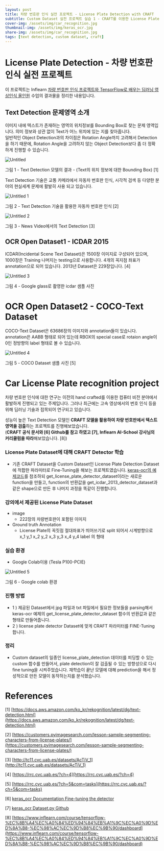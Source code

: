 ```yaml
---
layout: post
title: 차량 번호판 인식 실전 프로젝트 - License Plate Detection with CRAFT
subtitle: Custom Dataset 실전 프로젝트 실습 1 - CRAFT를 이용한 License Plate Detection 모델(Custom Dataset) 학습 (진행중)
cover-img: /assets/img/car_recognition.jpg
thumbnail-img: /assets/img/keras_ocr.jpg
share-img: /assets/img/car_recognition.jpg
tags: [text detection, custom dataset, craft]
---
```


# License Plate Detection - 차량 번호판 인식 실전 프로젝트

이 프로젝트는 Inflearn [차량 번호판 인식 프로젝트와 TensorFlow로 배우는 딥러닝 영상인식 올인원](https://www.inflearn.com/course/tensorflow-%EC%8B%A4%EC%A0%84%ED%94%84%EB%A1%9C%EC%A0%9D%ED%8A%B8-%EC%98%AC%EC%9D%B8%EC%9B%90/dashboard) 수업의 결과물을 정리한 내용입니다. 

## Text Detection 문제영역 소개
이미지 내에 텍스트가 존재하는 영역의 위치정보를 Bounding Box로 찾는 문제 영역입니다. 의미 정보와 상관 없이 Text가 어느 위치에 있는 지를 찾아줍니다.   
일반적인 Object Detection과의 차이점은 Rotation Angle까지 고려해서 Detection을 하기 때문에, Rotation Angle을 고려하지 않는 Object Detection보다 좀 더 정확하게 진행할 수 있습니다.

![Untitled](../assets/img/Untitled.png)

그림 1 - Text Detection 모델의 결과 - (Text의 위치 
정보에 대한 Bounding Box) [1]

Text Detection 기술은 교통 카메라에서 자동차 번호판 인식, 시각적 검색 등 다양한 분야의 현실세계 문제에 활발히 사용 되고 있습니다.

![Untitled 1](../assets/img/Untitled%201.png)  


그림 2 - Text Detection 기술을 활용한 자동차 번호판 인식 [2]

![Untitled 2](../assets/img/Untitled%202.png)

그림 3 - News Video에서의 Text Detection [3]

## OCR Open Dataset1 - ICDAR 2015

ICDAR(Incidental Scene Text Dataset)은 1500장 이미지로 구성되어 있으며, 1000장은 Training 나머지는 testing으로 사용합니다. 4개의 꼭지점 좌표가 annotation으로 되어 있습니다. 2013년 Dataset은 229장입니다. [4]

![Untitled 3](../assets/img/Untitled%203.png)

그림 4 - Google glass로 촬영한 icdar 샘플 사진


# OCR Open Dataset2 - COCO-Text Dataset

COCO-Text Dataset은 63686장의 이미지와 annotation들이 있습니다. annotation은 AABB 형태로 되어 있는데 RBOX의 special case로 rotaion angle이 0인 정방향의 label 형태로 볼 수 있습니다. 

![Untitled 4](../assets/img/Untitled%204.png)

그림 5 - COCO Dataset 샘플 사진 [5]

# Car License Plate recognition project 

차량 번호판 인식에 대한 연구는 이전의 hand crafted를 이용한 컴퓨터 비전 분야에서 활발하게 진행되고 있는 주제입니다. 그러나 최근에는 고속 영상에서의 번호 인식 등을 위해 딥러닝 기술과 접목되어 연구되고 있습니다. 

성능이 높은 Text Detection 모델인 **CRAFT 모델을 활용하여 차량 번호판에서 텍스트 영역을 검출**하는 프로젝트를 진행해보았습니다.   
(**CRAFT 공식 문서와 [6] Github를 참고 하였고 [7], Inflearn AI-School 강사님의 커리큘럼을 따라**해보았습니다. [8])

### License Plate Dataset에 대해 CRAFT Detector 학습
* 기존 CRAFT Dataset을 Custom Dataset인 License Plate Detection Dataset에 적합한 파라미터로 Fine-Tuning을 해보는 프로젝트였습니다. 
[keras-ocr의 예제코드](https://keras-ocr.readthedocs.io/en/latest/examples/fine_tuning_detector.html)를 참조하되 get_license_plate_detector_dataset이라는 새로운 function을 만들고, function의 반환값을 get_icdar_2013_detector_dataset과 같은 shape으로 만든 후 나머지 과정을 똑같이 진행합니다.

### 강의에서 제공된 License Plate Dataset 
* image 
    * 222장의 차량번호판이 포함된 이미지 
* Ground truth Annotation 
    * License Plate의 꼭짓점 절대좌표가 띄어쓰기로 split 되어서 시계방향으로 x_1 y_1 x_2 y_2 x_3 y_3 x_4 y_4 label 의 형태

### 실습 환경
* Google Colab이용 (Tesla P100-PCIE)

![Untitled 5](../assets/img/Untitled%205.png)

그림 6 - Google colab 환경
### 진행 방법
* 1 ) 제공된 Dataset에서 jpg 파일과 txt 파일에서 필요한 정보들을 parsing해서 keras-ocr 예제의 get_license_plate_detector_dataset 함수의 반환값과 같은 형태로 만들어줍니다.
* 2 ) license plate detector Dataset에 맞게 CRAFT 파라미터를 FINE-Tuning 합니다.

### 정리
* Custom dataset의 일종인 license_plate_detection 데이터를 피딩할 수 있는 custom 함수를 만들어서, plate detection이 잘 검출될 수 있는 방향성으로 다시 fine tuning을 시켜주었습니다. 재학습이 끝난 모델에 대해 prediction을 해서 정성적으로 만든 모델이 동작하는지를 분석했습니다.  

# References

[1] [https://docs.aws.amazon.com/ko_kr/rekognition/latest/dg/text-detection.html](https://docs.aws.amazon.com/ko_kr/rekognition/latest/dg/text-detection.html)

[2] [https://customers.pyimagesearch.com/lesson-sample-segmenting-characters-from-license-plates/](https://customers.pyimagesearch.com/lesson-sample-segmenting-characters-from-license-plates/)

[3] [http://tc11.cvc.uab.es/datasets/AcTiV_1](http://tc11.cvc.uab.es/datasets/AcTiV_1)

[4] [https://rrc.cvc.uab.es/?ch=4](https://rrc.cvc.uab.es/?ch=4)

[5] [https://rrc.cvc.uab.es/?ch=5&com=tasks](https://rrc.cvc.uab.es/?ch=5&com=tasks)

[6] [keras_ocr Documentation Fine-tuning the detector ](https://keras-ocr.readthedocs.io/en/latest/examples/fine_tuning_detector.html)

[7] [keras_ocr Dataset.py Github](https://github.com/faustomorales/keras-ocr/blob/master/keras_ocr/datasets.py)

[8] [https://www.inflearn.com/course/tensorflow-%EC%8B%A4%EC%A0%84%ED%94%84%EB%A1%9C%EC%A0%9D%ED%8A%B8-%EC%98%AC%EC%9D%B8%EC%9B%90/dashboard](https://www.inflearn.com/course/tensorflow-%EC%8B%A4%EC%A0%84%ED%94%84%EB%A1%9C%EC%A0%9D%ED%8A%B8-%EC%98%AC%EC%9D%B8%EC%9B%90/dashboard)




